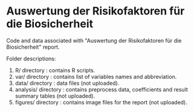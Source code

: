 # Auswertung der Risikofaktoren für die Biosicherheit

Code and data associated with "Auswertung der Risikofaktoren für die Biosicherheit" report.

Folder descriptions:

1. R/ directory : contains R scripts.
2. var/ directory : contains list of variables names and abbreviation.
3. data/ directory : data files (not uploaded).
4. analysis/ directory : contains preprocess data, coefficients and result summary tables (not uploaded).
5. figures/ directory : contains image files for the report (not uploaded).

